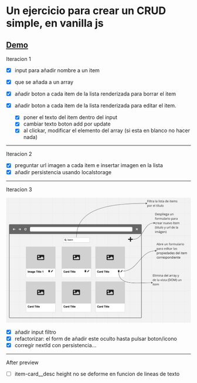 # Un ejercicio para crear un CRUD simple, en vanilla js

## [Demo](https://jaumevibu.github.io/dreamOn-Crud/)

Iteracion 1

- [x] input para añadir nombre a un item

- [x] que se añada a un array

- [x] añadir boton a cada item de la lista renderizada para borrar el item

- [x] añadir boton a cada item de la lista renderizada para editar el item.

  - [x] poner el texto del item dentro del input
  - [x] cambiar texto boton add por update
  - [x] al clickar, modificar el elemento del array (si esta en blanco no hacer nada)

---

Iteracion 2

- [x] preguntar url imagen a cada item e insertar imagen en la lista
- [x] añadir persistencia usando localstorage

---

Iteracion 3

![sketch de la aplicación](./img/readme-sketch01.png)

- [x] añadir input filtro
- [x] refactorizar: el form de añadir este oculto hasta pulsar boton/icono
- [x] corregir nextId con persistencia...

---

After preview

- [ ] item-card\_\_desc height no se deforme en funcion de lineas de texto
